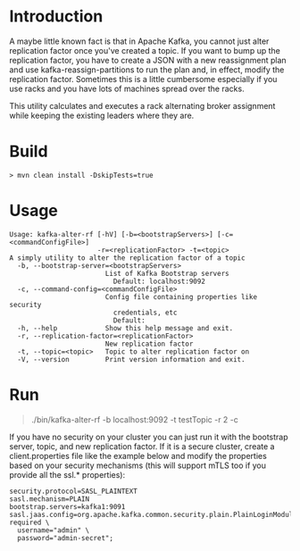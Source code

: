 # Introduction

A maybe little known fact is that in Apache Kafka, you cannot just alter replication factor once you've created a topic. If you want to bump up the replication factor, you have to create a JSON with a new reassignment plan and use kafka-reassign-partitions to run the plan and, in effect, modify the replication factor. Sometimes this is a little cumbersome especially if you use racks and you have lots of machines spread over the racks.

This utility calculates and executes a rack alternating broker assignment while keeping the existing leaders where they are.

# Build

```
> mvn clean install -DskipTests=true
``` 

# Usage

```
Usage: kafka-alter-rf [-hV] [-b=<bootstrapServers>] [-c=<commandConfigFile>]
                      -r=<replicationFactor> -t=<topic>
A simply utility to alter the replication factor of a topic
  -b, --bootstrap-server=<bootstrapServers>
                        List of Kafka Bootstrap servers
                          Default: localhost:9092
  -c, --command-config=<commandConfigFile>
                        Config file containing properties like security
                          credentials, etc
                          Default:
  -h, --help            Show this help message and exit.
  -r, --replication-factor=<replicationFactor>
                        New replication factor
  -t, --topic=<topic>   Topic to alter replication factor on
  -V, --version         Print version information and exit.
```


# Run
> ./bin/kafka-alter-rf -b localhost:9092 -t testTopic -r 2 -c <client config file>

If you have no security on your cluster you can just run it with the bootstrap server, topic, and new replication factor. If it is a secure cluster, create a client.properties file like the example below and modify the properties based on your security mechanisms (this will support mTLS too if you provide all the ssl.* properties):

```
security.protocol=SASL_PLAINTEXT
sasl.mechanism=PLAIN
bootstrap.servers=kafka1:9091
sasl.jaas.config=org.apache.kafka.common.security.plain.PlainLoginModule required \
  username="admin" \
  password="admin-secret";
```


